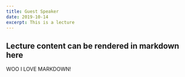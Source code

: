 ```yaml
---
title: Guest Speaker
date: 2019-10-14
excerpt: This is a lecture
---
```

## Lecture content can be rendered in markdown here
WOO I LOVE MARKDOWN!